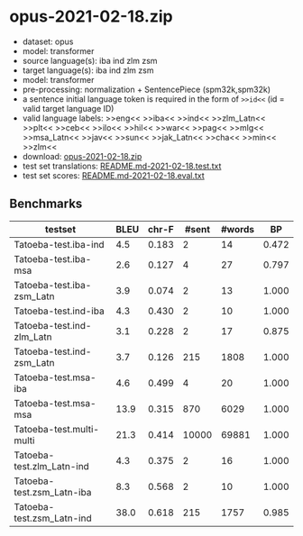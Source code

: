 # opus-2021-02-18.zip

* dataset: opus
* model: transformer
* source language(s): iba ind zlm zsm
* target language(s): iba ind zlm zsm
* model: transformer
* pre-processing: normalization + SentencePiece (spm32k,spm32k)
* a sentence initial language token is required in the form of `>>id<<` (id = valid target language ID)
* valid language labels: >>eng<< >>iba<< >>ind<< >>zlm_Latn<< >>plt<< >>ceb<< >>ilo<< >>hil<< >>war<< >>pag<< >>mlg<< >>msa_Latn<< >>jav<< >>sun<< >>jak_Latn<< >>cha<< >>min<< >>zlm<<
* download: [opus-2021-02-18.zip](https://object.pouta.csc.fi/Tatoeba-MT-models/pqw-pqw/opus-2021-02-18.zip)
* test set translations: [README.md-2021-02-18.test.txt](https://object.pouta.csc.fi/Tatoeba-MT-models/pqw-pqw/README.md-2021-02-18.test.txt)
* test set scores: [README.md-2021-02-18.eval.txt](https://object.pouta.csc.fi/Tatoeba-MT-models/pqw-pqw/README.md-2021-02-18.eval.txt)

## Benchmarks

| testset | BLEU  | chr-F | #sent | #words | BP |
|---------|-------|-------|-------|--------|----|
| Tatoeba-test.iba-ind 	| 4.5 	| 0.183 	| 2 	| 14 	| 0.472 |
| Tatoeba-test.iba-msa 	| 2.6 	| 0.127 	| 4 	| 27 	| 0.797 |
| Tatoeba-test.iba-zsm_Latn 	| 3.9 	| 0.074 	| 2 	| 13 	| 1.000 |
| Tatoeba-test.ind-iba 	| 4.3 	| 0.430 	| 2 	| 10 	| 1.000 |
| Tatoeba-test.ind-zlm_Latn 	| 3.1 	| 0.228 	| 2 	| 17 	| 0.875 |
| Tatoeba-test.ind-zsm_Latn 	| 3.7 	| 0.126 	| 215 	| 1808 	| 1.000 |
| Tatoeba-test.msa-iba 	| 4.6 	| 0.499 	| 4 	| 20 	| 1.000 |
| Tatoeba-test.msa-msa 	| 13.9 	| 0.315 	| 870 	| 6029 	| 1.000 |
| Tatoeba-test.multi-multi 	| 21.3 	| 0.414 	| 10000 	| 69881 	| 1.000 |
| Tatoeba-test.zlm_Latn-ind 	| 4.3 	| 0.375 	| 2 	| 16 	| 1.000 |
| Tatoeba-test.zsm_Latn-iba 	| 8.3 	| 0.568 	| 2 	| 10 	| 1.000 |
| Tatoeba-test.zsm_Latn-ind 	| 38.0 	| 0.618 	| 215 	| 1757 	| 0.985 |

